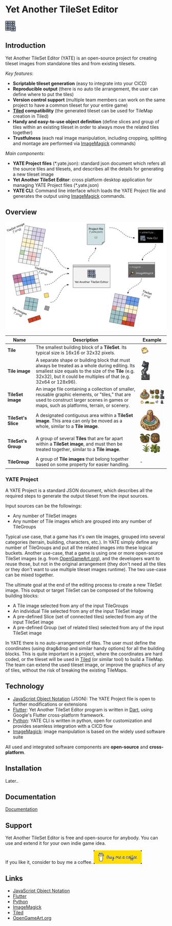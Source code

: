 # Yet Another TileSet Editor

![yate](./assets/yate-32.png)

## Introduction

Yet Another TileSet Editor (YATE) is an open-source project for creating tileset images from standalone tiles and from existing tilesets.

*Key features*:
- **Scriptable tileset generation** (easy to integrate into your CICD)
- **Reproducible output** (there is no auto tile arrangement, the user can define where to put the tiles)
- **Version control support** (multiple team members can work on the same project to have a common tileset for your entire game)
- **[Tiled](https://www.mapeditor.org/) compatibility** (the generated tileset can be used for TileMap creation in Tiled)
- **Handy and easy-to-use object definition** (define slices and group of tiles within an existing tileset in order to always move the related tiles together)
- **Trustfulness** (each real image manipulation, including cropping, splitting and montage are performed via [ImageMagick](https://imagemagick.org/) commands)

*Main components*:
- **YATE Project files** (*.yate.json): standard json document which refers all the source tiles and tilesets, and describes all the details for generating a new tileset image
- **Yet Another TileSet Editor**: cross platform desktop application for managing YATE Project files (*.yate.json)
- **YATE CLI**: Command line interface which loads the YATE Project file and generates the output using [ImageMagick](https://imagemagick.org/) commands.

## Overview

![yate](./assets/yate-overview.png)

| Name | Description | Example |
| --- | --- | --- |
| **Tile** | The smallest building block of a **TileSet**. Its typical size is 16x16 or 32x32 pixels. | ![Tile](./assets/tile.png) |
| **Tile image** | A separate shape or building block that must always be treated as a whole during editing. Its smallest size equals to the size of the **Tile** (e.g. 32x32), but it could be multiples of that (e.g. 32x64 or 128x96). | ![Tile image](./assets/tile-image.png) |
| **TileSet image** | An image file containing a collection of smaller, reusable graphic elements, or "tiles," that are used to construct larger scenes in games or maps, such as platforms, terrain, or scenery. | ![TileSet](./assets/tileset.png) |
| **TileSet's Slice** | A designated contiguous area within a **TileSet image**. This area can only be moved as a whole, similar to a **Tile image**. | ![Slice](./assets/tileset-slice.png) |
| **TileSet's Group** | A group of several **Tiles** that are far apart within a **TileSet image**, and must then be treated together, similar to a **Tile image**. | ![Group](./assets/tileset-group.png)  |
| **TileGroup** | A group of **Tile images** that belong together based on some property for easier handling. | - |

### YATE Project

A YATE Project is a standard JSON document, which describes all the required steps to generate the output tileset from the input sources.

Input sources can be the followings:
- Any number of TileSet images
- Any number of Tile images which are grouped into any number of TileGroups

Typical use case, that a game has it's own tile images, grouped into several categories (terrain, building, characters, etc.). In YATE simply define any number of TileGroups and put all the related images into these logical buckets.
Another use-case, that a game is using one or more open-source TileSet images (e.g. from [OpenGameArt.org](https://opengameart.org/)), and the developers want to reuse those, but not in the original arrangement (they don't need all the tiles or they don't want to use multiple tileset images runtime).
The two use-case can be mixed together.

The ultimate goal at the end of the editing process to create a new TileSet image. This output or target TileSet can be composed of the following building blocks:
- A Tile image selected from any of the input TileGroups
- An individual Tile selected from any of the input TileSet image
- A pre-defined Slice (set of connected tiles) selected from any of the input TileSet image
- A pre-defined Group (set of related tiles) selected from any of the input TileSet image

In YATE there is no auto-arrangement of tiles. The user must define the coordinates (using drag&drop and similar handy options) for all the building blocks. This is quite important in a project, where the coordinates are hard coded, or the tileset will be used in [Tiled](https://www.mapeditor.org/) (or similar tool) to build a TileMap. The team can extend the used tileset image, or improve the graphics of any of tiles, without the risk of breaking the existing TileMaps. 

## Technology

- [JavaScript Object Notation](https://www.json.org/json-en.html) (JSON): The YATE Project file is open to further modifications or extensions
- [Flutter](https://flutter.dev/): Yet Another TileSet Editor program is written in [Dart](https://dart.dev/), using Google's Flutter cross-platform framework.
- [Python](https://www.python.org/): YATE CLI is written in python, open for customization and provides seamless integration with a CICD flow
- [ImageMagick](https://imagemagick.org/): image manipulation is based on the widely used software suite

All used and integrated software components are **open-source** and **cross-platform**.

## Installation

Later..

## Documentation

[Documentation](documentation.md)

## Support

Yet Another TileSet Editor is free and open-source for anybody.
You can use and extend it for your own indie game idea.

If you like it, consider to buy me a coffee.
[![yate](./assets/buy-me-a-coffee-150.png)](https://buymeacoffee.com/qwaevisz)

## Links
- [JavaScript Object Notation](https://www.json.org/json-en.html)
- [Flutter](https://flutter.dev/)
- [Python](https://www.python.org/)
- [ImageMagick](https://imagemagick.org/)
- [Tiled](https://www.mapeditor.org/)
- [OpenGameArt.org](https://opengameart.org/)
